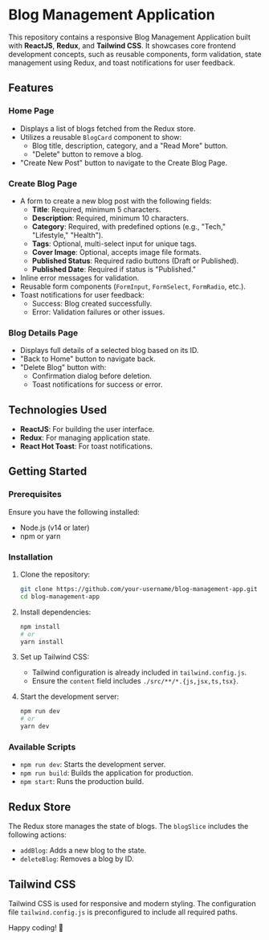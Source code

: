 # Blog Management Application

This repository contains a responsive Blog Management Application built with **ReactJS**, **Redux**, and **Tailwind CSS**. It showcases core frontend development concepts, such as reusable components, form validation, state management using Redux, and toast notifications for user feedback.

## Features

### Home Page

- Displays a list of blogs fetched from the Redux store.
- Utilizes a reusable `BlogCard` component to show:
  - Blog title, description, category, and a "Read More" button.
  - "Delete" button to remove a blog.
- "Create New Post" button to navigate to the Create Blog Page.

### Create Blog Page

- A form to create a new blog post with the following fields:
  - **Title**: Required, minimum 5 characters.
  - **Description**: Required, minimum 10 characters.
  - **Category**: Required, with predefined options (e.g., "Tech," "Lifestyle," "Health").
  - **Tags**: Optional, multi-select input for unique tags.
  - **Cover Image**: Optional, accepts image file formats.
  - **Published Status**: Required radio buttons (Draft or Published).
  - **Published Date**: Required if status is "Published."
- Inline error messages for validation.
- Reusable form components (`FormInput`, `FormSelect`, `FormRadio`, etc.).
- Toast notifications for user feedback:
  - Success: Blog created successfully.
  - Error: Validation failures or other issues.

### Blog Details Page

- Displays full details of a selected blog based on its ID.
- "Back to Home" button to navigate back.
- "Delete Blog" button with:
  - Confirmation dialog before deletion.
  - Toast notifications for success or error.

## Technologies Used

- **ReactJS**: For building the user interface.
- **Redux**: For managing application state.
- **React Hot Toast**: For toast notifications.

## Getting Started

### Prerequisites

Ensure you have the following installed:

- Node.js (v14 or later)
- npm or yarn

### Installation

1. Clone the repository:
   ```bash
   git clone https://github.com/your-username/blog-management-app.git
   cd blog-management-app
   ```
2. Install dependencies:
   ```bash
   npm install
   # or
   yarn install
   ```
3. Set up Tailwind CSS:

   - Tailwind configuration is already included in `tailwind.config.js`.
   - Ensure the `content` field includes `./src/**/*.{js,jsx,ts,tsx}`.

4. Start the development server:
   ```bash
   npm run dev
   # or
   yarn dev
   ```

### Available Scripts

- `npm run dev`: Starts the development server.
- `npm run build`: Builds the application for production.
- `npm start`: Runs the production build.

## Redux Store

The Redux store manages the state of blogs. The `blogSlice` includes the following actions:

- `addBlog`: Adds a new blog to the state.
- `deleteBlog`: Removes a blog by ID.

## Tailwind CSS

Tailwind CSS is used for responsive and modern styling. The configuration file `tailwind.config.js` is preconfigured to include all required paths.

Happy coding! 🎉
